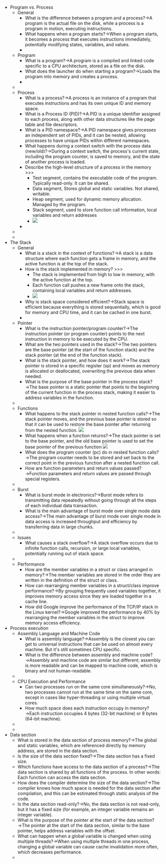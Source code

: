 - Program vs. Process
    - General
        - What is the difference between a program and a process?→A program is the actual file on the disk, while a process is a program in motion, executing instructions.
        - What happens when a program starts?→When a program starts, it becomes a process that executes instructions immediately, potentially modifying states, variables, and values.
        - 
    - Program
        - What is a program?→A program is a compiled and linked code specific to a CPU architecture, stored as a file on the disk.
        - What does the launcher do when starting a program?→Loads the program into memory and creates a process. 
        - 
    - 
    - Process
        - What is a process?→A process is an instance of a program that executes instructions and has its own unique ID and memory space.
        - What is a Process ID (PID)?→A PID is a unique identifier assigned to each process, along with other data structures like the page table and file descriptors.
        - What is a PID namespace?→A PID namespace gives processes an independent set of PIDs, and it can be nested, allowing processes to have unique PIDs within different namespaces.
        - What happens during a context switch with the process data (new/old)?→During a context switch, the process's current state, including the program counter, is saved to memory, and the state of another process is loaded.
        - Describe the high-level structure of a process in the memory >>>
            - Text segment, contains the executable code of the program. Typically read-only. It can be shared.
            - Data segment, Stores global and static variables. Not shared, writable.
            - Heap segment, used for dynamic memory allocation. Managed by the program.
            - Stack segment, used to store function call information, local variables and return addresses
            - ![](https://remnote-user-data.s3.amazonaws.com/JB5-_-UunCWu091zLc3rooYmBUhyTKkws-iynw7dkK2f8SSUSiANlr2Jf8QNUC9D11BpR6to3RSg9yEnGayJqBqqc1yCE7Z-Km9EIp89wPyVd3o913nY8vzuA9rxCTcM.png)
        - 
    - 
    - 
- The Stack
    - General
        - What is a stack in the context of functions?→A stack is a data structure where each function gets a frame in memory, and the active function is at the top of the stack.
        - How is the stack implemented in memory? >>>
            - The stack is implemented from high to low in memory, with the active function at the top.
            - Each function call pushes a new frame onto the stack, containing local variables and return addresses.
            - ![](https://remnote-user-data.s3.amazonaws.com/4EVheYiGceB6qURwS9XL_6uKLKeGyxvnHI_zLQsnQNeCfM2K47QMPv1W2cCFtmbdRdb3sNjZ4xWFU1WA9N-5puENDZxCE3zQyqqGnY-6BypT-eUKlVvNb97OgcCEssQS.png)
        - Why is stack space considered efficient?→Stack space is efficient because everything is stored sequentially, which is good for memory and CPU time, and it can be cached in one burst.
        - 
    - Pointer
        - What is the instruction pointer/program counter?→The instruction pointer (or program counter) points to the next instruction in memory to be executed by the CPU.
        - What are the two pointers used in the stack?→The two pointers are the base pointer (at the start of the function stack) and the stack pointer (at the end of the function stack).
        - What is the stack pointer, and how does it work?→The stack pointer is stored in a specific register (sp) and moves as memory is allocated or deallocated, overwriting the previous data when needed.
        - What is the purpose of the base pointer in the process stack?→The base pointer is a static pointer that points to the beginning of the current function in the process stack, making it easier to address variables in the function.
    - 
    - Functions
        - What happens to the stack pointer in nested function calls?→The stack pointer moves, and the previous base pointer is stored so that it can be used to restore the base pointer after returning from the nested function. 
![](https://remnote-user-data.s3.amazonaws.com/AgNN9OZ9ZcE0JJrfWz7pWnm-HN7ic4Ak2YbgpT82S3UfiMByEbczajsyeH2RWW0tIfrz3w5ZB5dx2Abu2iMep5usnuWXDwmzvDuCpxXQhw83VAR9MBBJnord_5JxhZZH.png)
        - What happens when a function returns?→The stack pointer is set to the base pointer, and the old base pointer is used to set the base pointer of the previous function ![](https://remnote-user-data.s3.amazonaws.com/kGpgdhXsxkje67IdK1GeXbbMpUlep3zQNLAA3Uhe9J4b3JitMGfI5JOqRgYyDxuXrhIwSW2HXFPcVsLxnWJyhSvcqrqv5EvI_AFTA49ZgSAZvFsjMyHi4LgcMeuC1lMt.png)
        - What does the program counter (pc) do in nested function calls?→The program counter needs to be stored and set back to the correct point in the previous function after a nested function call.
        - How are function parameters and return values passed?→Function parameters and return values are passed through special registers.
    - 
    - Burst
        - What is burst mode in electronics?→Burst mode refers to transmitting data repeatedly without going through all the steps of each individual data transaction.
        - What is the main advantage of burst mode over single mode data access?→The main advantage of burst mode over single mode in data access is increased throughput and efficiency by transferring data in large chunks.
    - 
    - Issues
        - What causes a stack overflow?→A stack overflow occurs due to infinite function calls, recursion, or large local variables, potentially running out of stack space.
    - 
    - Performance
        - How are the member variables in a struct or class arranged in memory?→The member variables are stored in the order they are written in the definition of the struct or class.
        - How can rearranging member variables in a struct/class improve performance?→By grouping frequently used variables together, it improves memory access since they are loaded together in a cache line.
        - How did Google improve the performance of the TCP/IP stack in the Linux kernel?→Google improved the performance by 40% by rearranging the member variables in the struct to improve memory access efficiency.
- Process execution
    - Assembly Language and Machine Code
        - What is assembly language?→Assembly is the closest you can get to universal instructions that can be used on almost every machine. But it's still sometimes CPU specific.
        - What is the difference between assembly and machine code?→Assembly and machine code are similar but different; assembly is more readable and can be mapped to machine code, which is binary and not human-readable.
    - 
    - CPU Execution and Performance
        - Can two processes run on the same core simultaneously?→No, two processes cannot run at the same time on the same core, except in cases like hyper-threading or using multiple virtual cores.
        - How much space does each instruction occupy in memory?→Each instruction occupies 4 bytes (32-bit machine) or 8 bytes (64-bit machine).
    - 
    - 
- Data section
    - What is stored in the data section of process memory?→The global and static variables, which are referenced directly by memory address, are stored in the data section.
    - Is the size of the data section fixed?→The data section has a fixed size.
    - Which functions have access to the data section of a process?→The data section is shared by all functions of the process. In other words: Each function can access the data section.
    - How does the compiler determine the size of the data section?→The compiler knows how much space is needed for the data section after compilation, and this can be estimated through static analysis of the code.
    - Is the data section read-only?→No, the data section is not read-only, but it has a fixed size (for example, an integer variable remains an integer variable).
    - What is the purpose of the pointer at the start of the data section?→The pointer at the start of the data section, similar to the base pointer, helps address variables with the offset.
    - What can happen when a global variable is changed when using multiple threads?→When using multiple threads in one process, changing a global variable can cause cache invalidation more often, which decreases performance.
    - 
